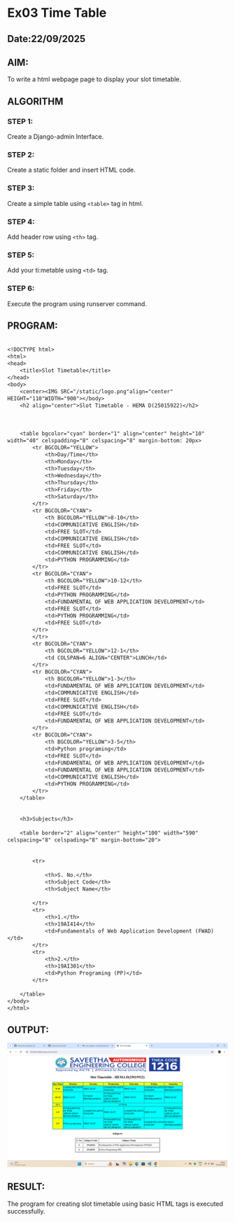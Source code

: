 # Ex03 Time Table
## Date:22/09/2025

## AIM:
To write a html webpage page to display your slot timetable.

## ALGORITHM
### STEP 1:
Create a Django-admin Interface.

### STEP 2:
Create a static folder and insert HTML code.

### STEP 3:
Create a simple table using ```<table>``` tag in html.

### STEP 4:
Add header row using ```<th>``` tag.

### STEP 5:
Add your ti:metable using ```<td>``` tag.

### STEP 6:
Execute the program using runserver command.

## PROGRAM:
~~~

<!DOCTYPE html>
<html>
<head>
    <title>Slot Timetable</title>
</head>
<body>
    <center><IMG SRC="/static/logo.png"align="center" HEIGHT="110"WIDTH="900"></body>
    <h2 align="center">Slot Timetable - HEMA D(25015922)</h2>
    
    

    <table bgcolor="cyan" border="1" align="center" height="10" width="40" celspadding="8" celspacing="8" margin-bottom: 20px>
        <tr BGCOLOR="YELLOW">
            <th>Day/Time</th>
            <th>Monday</th>
            <th>Tuesday</th>
            <th>Wednesday</th>
            <th>Thursday</th>
            <th>Friday</th>
            <th>Saturday</th>
        </tr>
        <tr BGCOLOR="CYAN">
            <th BGCOLOR="YELLOW">8-10</th>
            <td>COMMUNICATIVE ENGLISH</td>
            <td>FREE SLOT</td>
            <td>COMMUNICATIVE ENGLISH</td>
            <td>FREE SLOT</td>
            <td>COMMUNICATIVE ENGLISH</td>
            <td>PYTHON PROGRAMMING</td>
        </tr>
        <tr BGCOLOR="CYAN">
            <th BGCOLOR="YELLOW">10-12</th>
            <td>FREE SLOT</td>
            <td>PYTHON PROGRAMMING</td>
            <td>FUNDAMENTAL OF WEB APPLICATION DEVELOPMENT</td>
            <td>FREE SLOT</td>
            <td>PYTHON PROGRAMMING</td>
            <td>FREE SLOT</td>
        </tr>
        </tr>
        <tr BGCOLOR="CYAN">
            <th BGCOLOR="YELLOW">12-1</th>
            <td COLSPAN=6 ALIGN="CENTER">LUNCH</td>
        </tr>
        <tr BGCOLOR="CYAN">
            <th BGCOLOR="YELLOW">1-3</th>
            <td>FUNDAMENTAL OF WEB APPLICATION DEVELOPMENT</td>
            <td>COMMUNICATIVE ENGLISH</td>
            <td>FREE SLOT</td>
            <td>COMMUNICATIVE ENGLISH</td>
            <td>FREE SLOT</td>
            <td>FUNDAMENTAL OF WEB APPLICATION DEVELOPMENT</td>
        </tr>
        <tr BGCOLOR="CYAN">
            <th BGCOLOR="YELLOW">3-5</th>
            <td>Python programing</td>
            <td>FREE SLOT</td>
            <td>FUNDAMENTAL OF WEB APPLICATION DEVELOPMENT</td>
            <td>FUNDAMENTAL OF WEB APPLICATION DEVELOPMENT</td>
            <td>COMMUNICATIVE ENGLISH</td>
            <td>PYTHON PROGRAMMING</td>
        </tr>
    </table>


    <h3>Subjects</h3>

    <table border="2" align="center" height="100" width="590" celspacing="8" celspading="8" margin-bottom="20">
       
       
        <tr>

            <th>S. No.</th>
            <th>Subject Code</th>
            <th>Subject Name</th>

        </tr>
        <tr>
            <th>1.</th>
            <th>19AI414</th>
            <td>Fundamentals of Web Application Development (FWAD)</td>
        </tr>
        <tr>
            <th>2.</th>
            <th>19AI301</th>
            <td>Python Programing (PP)</td>
        </tr>
        
    </table>
</body>
</html>

~~~

## OUTPUT:
![alt text](<Screenshot 2025-09-22 010301.png>)

## RESULT:
The program for creating slot timetable using basic HTML tags is executed successfully.
